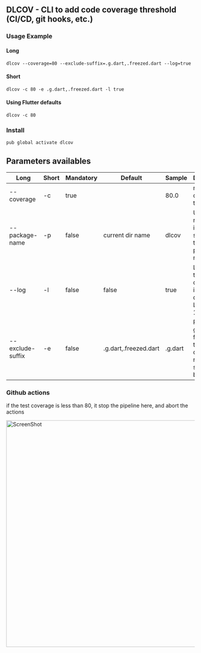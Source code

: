 ## DLCOV - CLI to add code coverage threshold (CI/CD, git hooks, etc.)

### Usage Example
#### Long
`dlcov --coverage=80 --exclude-suffix=.g.dart,.freezed.dart --log=true`
#### Short
`dlcov -c 80 -e .g.dart,.freezed.dart -l true`

#### Using Flutter defaults
`dlcov -c 80`

### Install
`pub global activate dlcov`

## Parameters availables
| Long | Short | Mandatory | Default | Sample | Description |
|---|---|---|---|---|---|
| --coverage | -c | true |  | 80.0 | min coverage target |
| --package-name | -p | false | current dir name | dlcov | Use this, if root folder is not the same as the package name |
| --log | -l | false | false | true | Log every test coverage info in dlcov.log  - Limit up to 1000 lines |
| --exclude-suffix | -e | false | .g.dart,.freezed.dart | .g.dart | Remove generated files from test coverage results, separated by commas |

### Github actions

if the test coverage is less than 80, it stop the pipeline here, and abort the actions

<img width="605" alt="ScreenShot" src="https://user-images.githubusercontent.com/3827308/137652713-497c726a-5f56-4a63-b59b-3c135d6921ec.png">
